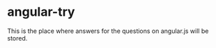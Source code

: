 angular-try
===========

This is the place where answers for the questions on angular.js will be stored.
